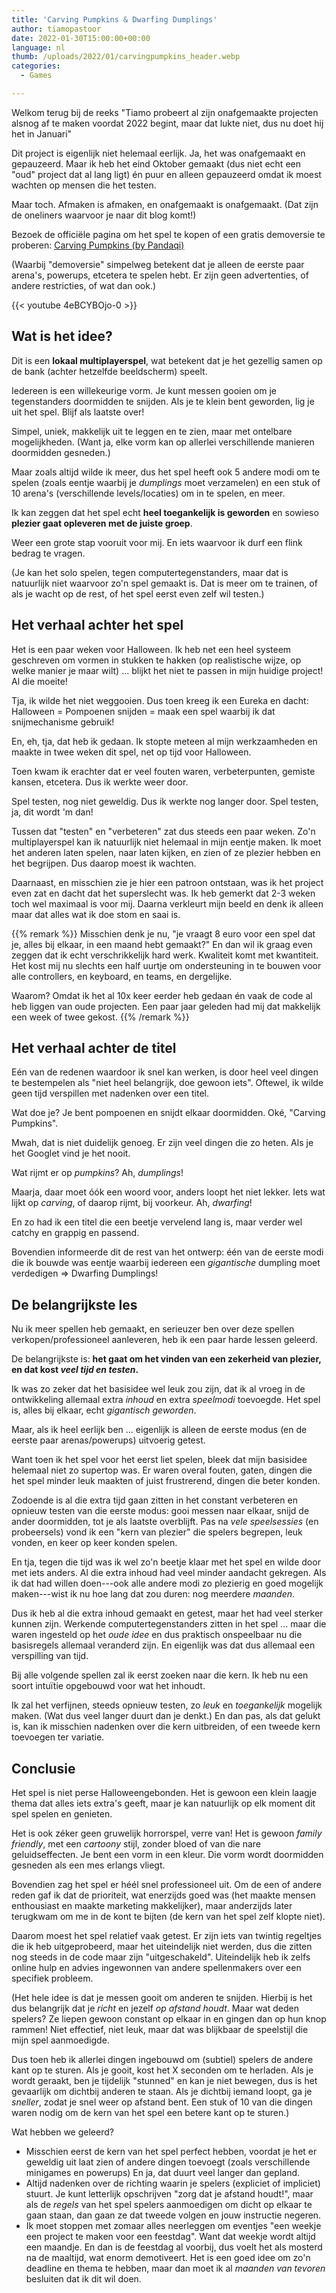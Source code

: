 ```yaml
---
title: 'Carving Pumpkins & Dwarfing Dumplings'
author: tiamopastoor
date: 2022-01-30T15:00:00+00:00
language: nl
thumb: /uploads/2022/01/carvingpumpkins_header.webp
categories:
  - Games

---
```

Welkom terug bij de reeks "Tiamo probeert al zijn onafgemaakte projecten alsnog af te maken voordat 2022 begint, maar dat lukte niet, dus nu doet hij het in Januari"

Dit project is eigenlijk niet helemaal eerlijk. Ja, het was onafgemaakt en gepauzeerd. Maar ik heb het eind Oktober gemaakt (dus niet echt een "oud" project dat al lang ligt) én puur en alleen gepauzeerd omdat ik moest wachten op mensen die het testen.

Maar toch. Afmaken is afmaken, en onafgemaakt is onafgemaakt. (Dat zijn de oneliners waarvoor je naar dit blog komt!)

Bezoek de officiële pagina om het spel te kopen of een gratis demoversie te proberen: [Carving Pumpkins (by Pandaqi)](https://pandaqi.itch.io/carving-pumpkins-and-dwarfing-dumplings)

(Waarbij "demoversie" simpelweg betekent dat je alleen de eerste paar arena's, powerups, etcetera te spelen hebt. Er zijn geen advertenties, of andere restricties, of wat dan ook.)

{{< youtube 4eBCYBOjo-0 >}}

## Wat is het idee? 

Dit is een **lokaal multiplayerspel**, wat betekent dat je het gezellig samen op de bank (achter hetzelfde beeldscherm) speelt. 

Iedereen is een willekeurige vorm. Je kunt messen gooien om je tegenstanders doormidden te snijden. Als je te klein bent geworden, lig je uit het spel. Blijf als laatste over!

Simpel, uniek, makkelijk uit te leggen en te zien, maar met ontelbare mogelijkheden. (Want ja, elke vorm kan op allerlei verschillende manieren doormidden gesneden.) 

Maar zoals altijd wilde ik meer, dus het spel heeft ook 5 andere modi om te spelen (zoals eentje waarbij je _dumplings_ moet verzamelen) en een stuk of 10 arena's (verschillende levels/locaties) om in te spelen, en meer.

Ik kan zeggen dat het spel echt **heel toegankelijk is geworden** en sowieso **plezier gaat opleveren met de juiste groep**.

Weer een grote stap vooruit voor mij. En iets waarvoor ik durf een flink bedrag te vragen.

(Je kan het solo spelen, tegen computertegenstanders, maar dat is natuurlijk niet waarvoor zo'n spel gemaakt is. Dat is meer om te trainen, of als je wacht op de rest, of het spel eerst even zelf wil testen.)

## Het verhaal achter het spel 

Het is een paar weken voor Halloween. Ik heb net een heel systeem geschreven om vormen in stukken te hakken (op realistische wijze, op welke manier je maar wilt) ... blijkt het niet te passen in mijn huidige project! Al die moeite!

Tja, ik wilde het niet weggooien. Dus toen kreeg ik een Eureka en dacht: Halloween = Pompoenen snijden = maak een spel waarbij ik dat snijmechanisme gebruik!

En, eh, tja, dat heb ik gedaan. Ik stopte meteen al mijn werkzaamheden en maakte in twee weken dit spel, net op tijd voor Halloween.

Toen kwam ik erachter dat er veel fouten waren, verbeterpunten, gemiste kansen, etcetera. Dus ik werkte weer door. 

Spel testen, nog niet geweldig. Dus ik werkte nog langer door. Spel testen, ja, dit wordt 'm dan!

Tussen dat "testen" en "verbeteren" zat dus steeds een paar weken. Zo'n multiplayerspel kan ik natuurlijk niet helemaal in mijn eentje maken. Ik moet het anderen laten spelen, naar laten kijken, en zien of ze plezier hebben en het begrijpen. Dus daarop moest ik wachten. 

Daarnaast, en misschien zie je hier een patroon ontstaan, was ik het project even zat en dacht dat het superslecht was. Ik heb gemerkt dat 2-3 weken toch wel maximaal is voor mij. Daarna verkleurt mijn beeld en denk ik alleen maar dat alles wat ik doe stom en saai is.

{{% remark %}}
Misschien denk je nu, "je vraagt 8 euro voor een spel dat je, alles bij elkaar, in een maand hebt gemaakt?" En dan wil ik graag even zeggen dat ik echt verschrikkelijk hard werk. Kwaliteit komt met kwantiteit. Het kost mij nu slechts een half uurtje om ondersteuning in te bouwen voor alle controllers, en keyboard, en teams, en dergelijke. 

Waarom? Omdat ik het al 10x keer eerder heb gedaan én vaak de code al heb liggen van oude projecten. Een paar jaar geleden had mij dat makkelijk een week of twee gekost.
{{% /remark %}}

## Het verhaal achter de titel 

Eén van de redenen waardoor ik snel kan werken, is door heel veel dingen te bestempelen als "niet heel belangrijk, doe gewoon iets". Oftewel, ik wilde geen tijd verspillen met nadenken over een titel.

Wat doe je? Je bent pompoenen en snijdt elkaar doormidden. Oké, "Carving Pumpkins".

Mwah, dat is niet duidelijk genoeg. Er zijn veel dingen die zo heten. Als je het Googlet vind je het nooit.

Wat rijmt er op _pumpkins_? Ah, _dumplings_! 

Maarja, daar moet óók een woord voor, anders loopt het niet lekker. Iets wat lijkt op _carving_, of daarop rijmt, bij voorkeur. Ah, _dwarfing_!

En zo had ik een titel die een beetje vervelend lang is, maar verder wel catchy en grappig en passend.

Bovendien informeerde dit de rest van het ontwerp: één van de eerste modi die ik bouwde was eentje waarbij iedereen een _gigantische_ dumpling moet verdedigen => Dwarfing Dumplings!

## De belangrijkste les 

Nu ik meer spellen heb gemaakt, en serieuzer ben over deze spellen verkopen/professioneel aanleveren, heb ik een paar harde lessen geleerd.

De belangrijkste is: **het gaat om het vinden van een zekerheid van plezier, en dat kost _veel tijd en testen_.**

Ik was zo zeker dat het basisidee wel leuk zou zijn, dat ik al vroeg in de ontwikkeling allemaal extra _inhoud_ en extra _speelmodi_ toevoegde. Het spel is, alles bij elkaar, echt _gigantisch geworden_.

Maar, als ik heel eerlijk ben ... eigenlijk is alleen de eerste modus (en de eerste paar arenas/powerups) uitvoerig getest.

Want toen ik het spel voor het eerst liet spelen, bleek dat mijn basisidee helemaal niet zo supertop was. Er waren overal fouten, gaten, dingen die het spel minder leuk maakten of juist frustrerend, dingen die beter konden.

Zodoende is al die extra tijd gaan zitten in het constant verbeteren en opnieuw testen van die eerste modus: gooi messen naar elkaar, snijd de ander doormidden, tot je als laatste overblijft. Pas na _vele speelsessies_ (en probeersels) vond ik een "kern van plezier" die spelers begrepen, leuk vonden, en keer op keer konden spelen.

En tja, tegen die tijd was ik wel zo'n beetje klaar met het spel en wilde door met iets anders. Al die extra inhoud had veel minder aandacht gekregen. Als ik dat had willen doen---ook alle andere modi zo plezierig en goed mogelijk maken---wist ik nu hoe lang dat zou duren: nog meerdere _maanden_.

Dus ik heb al die extra inhoud gemaakt en getest, maar het had veel sterker kunnen zijn. Werkende computertegenstanders zitten in het spel ... maar die waren ingesteld op het _oude idee_ en dus praktisch onspeelbaar nu die basisregels allemaal veranderd zijn. En eigenlijk was dat dus allemaal een verspilling van tijd.

Bij alle volgende spellen zal ik eerst zoeken naar die kern. Ik heb nu een soort intuïtie opgebouwd voor wat het inhoudt.

Ik zal het verfijnen, steeds opnieuw testen, zo _leuk_ en _toegankelijk_ mogelijk maken. (Wat dus veel langer duurt dan je denkt.) En dan pas, als dat gelukt is, kan ik misschien nadenken over die kern uitbreiden, of een tweede kern toevoegen ter variatie.

## Conclusie 

Het spel is niet perse Halloweengebonden. Het is gewoon een klein laagje thema dat alles iets extra's geeft, maar je kan natuurlijk op elk moment dit spel spelen en genieten.

Het is ook zéker geen gruwelijk horrorspel, verre van! Het is gewoon _family friendly_, met een _cartoony_ stijl, zonder bloed of van die nare geluidseffecten. Je bent een vorm in een kleur. Die vorm wordt doormidden gesneden als een mes erlangs vliegt.

Bovendien zag het spel er héél snel professioneel uit. Om de een of andere reden gaf ik dat de prioriteit, wat enerzijds goed was (het maakte mensen enthousiast en maakte marketing makkelijker), maar anderzijds later terugkwam om me in de kont te bijten (de kern van het spel zelf klopte niet).

Daarom moest het spel relatief vaak getest. Er zijn iets van twintig regeltjes die ik heb uitgeprobeerd, maar het uiteindelijk niet werden, dus die zitten nog steeds in de code maar zijn "uitgeschakeld". Uiteindelijk heb ik zelfs online hulp en advies ingewonnen van andere spellenmakers over een specifiek probleem. 

(Het hele idee is dat je messen gooit om anderen te snijden. Hierbij is het dus belangrijk dat je _richt_ en jezelf _op afstand houdt_. Maar wat deden spelers? Ze liepen gewoon constant op elkaar in en gingen dan op hun knop rammen! Niet effectief, niet leuk, maar dat was blijkbaar de speelstijl die mijn spel aanmoedigde. 

Dus toen heb ik allerlei dingen ingebouwd om (subtiel) spelers de andere kant op te sturen. Als je gooit, kost het X seconden om te herladen. Als je wordt geraakt, ben je tijdelijk "stunned" en kan je niet bewegen, dus is het gevaarlijk om dichtbij anderen te staan. Als je dichtbij iemand loopt, ga je _sneller_, zodat je snel weer op afstand bent. Een stuk of 10 van die dingen waren nodig om de kern van het spel een betere kant op te sturen.)

Wat hebben we geleerd?

  * Misschien eerst de kern van het spel perfect hebben, voordat je het er geweldig uit laat zien of andere dingen toevoegt (zoals verschillende minigames en powerups) En ja, dat duurt veel langer dan gepland.
  * Altijd nadenken over de richting waarin je spelers (expliciet of impliciet) stuurt. Je kunt letterlijk opschrijven "zorg dat je afstand houdt!", maar als de _regels_ van het spel spelers aanmoedigen om dicht op elkaar te gaan staan, dan gaan ze dat tweede volgen en jouw instructie negeren.
  * Ik moet stoppen met zomaar alles neerleggen om eventjes "een weekje een project te maken voor een feestdag". Want dat weekje wordt altijd een maandje. En dan is de feestdag al voorbij, dus voelt het als mosterd na de maaltijd, wat enorm demotiveert. Het is een goed idee om zo'n deadline en thema te hebben, maar dan moet ik al _maanden van tevoren_ besluiten dat ik dit wil doen.